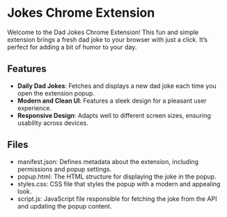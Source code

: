# Jokes Chrome Extension

Welcome to the Dad Jokes Chrome Extension! This fun and simple extension brings a fresh dad joke to your browser with just a click. It’s perfect for adding a bit of humor to your day.

## Features

- **Daily Dad Jokes**: Fetches and displays a new dad joke each time you open the extension popup.
- **Modern and Clean UI**: Features a sleek design for a pleasant user experience.
- **Responsive Design**: Adapts well to different screen sizes, ensuring usability across devices.

## Files
- manifest.json: Defines metadata about the extension, including permissions and popup settings.
- popup.html: The HTML structure for displaying the joke in the popup.
- styles.css: CSS file that styles the popup with a modern and appealing look.
- script.js: JavaScript file responsible for fetching the joke from the API and updating the popup content.
